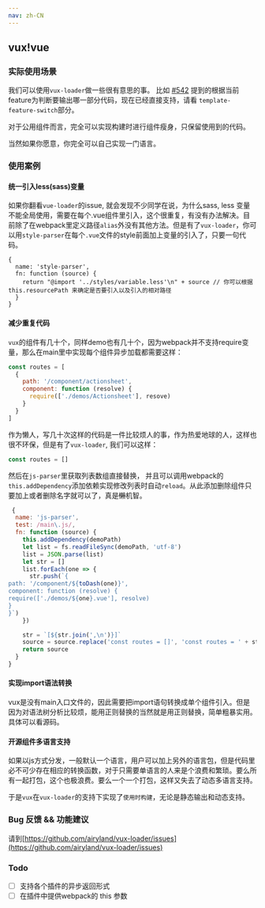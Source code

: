 ```yaml
---
nav: zh-CN
---
```


<h2 class="big-title">vux!vue</h2>





### 实际使用场景

我们可以使用`vux-loader`做一些很有意思的事。
比如 [#542](https://github.com/vuejs/vue-loader/issues/542) 提到的根据当前feature为判断要输出哪一部分代码，现在已经直接支持，请看 `template-feature-switch`部分。

对于公用组件而言，完全可以实现构建时进行组件瘦身，只保留使用到的代码。

当然如果你愿意，你完全可以自己实现一门语言。







### 使用案例


#### 统一引入less(sass)变量

如果你翻看`vue-loader`的issue, 就会发现不少同学在说，为什么sass, less 变量不能全局使用，需要在每个.vue组件里引入，这个很重复，有没有办法解决。目前除了在webpack里定义路径`alias`外没有其他方法。但是有了`vux-loader`，你可以用`style-parser`在每个`.vue`文件的style前面加上变量的引入了，只要一句代码。

```
{
  name: 'style-parser',
  fn: function (source) {
    return "@import '../styles/variable.less'\n" + source // 你可以根据this.resourcePath 来确定是否要引入以及引入的相对路径
  }
}
```

#### 减少重复代码

`vux`的组件有几十个，同样demo也有几十个，因为webpack并不支持require变量，那么在main里中实现每个组件异步加载都需要这样：

``` js
const routes = [
  {
    path: '/component/actionsheet',
    component: function (resolve) {
      require(['./demos/Actionsheet'], resove)
    }
  }
]
```
作为懒人，写几十次这样的代码是一件比较烦人的事，作为热爱地球的人，这样也很不环保，但是有了`vux-loader`, 我们可以这样：

``` js
const routes = []
```

然后在`js-parser`里获取列表数组直接替换， 并且可以调用webpack的`this.addDependency`添加依赖实现修改列表时自动`reload`。从此添加删除组件只要加上或者删除名字就可以了，真是<del>懒</del>机智。

``` js
 {
  name: 'js-parser',
  test: /main\.js/,
  fn: function (source) {
    this.addDependency(demoPath)
    let list = fs.readFileSync(demoPath, 'utf-8')
    list = JSON.parse(list)
    let str = []
    list.forEach(one => {
      str.push(`{
path: '/component/${toDash(one)}',
component: function (resolve) {
require(['./demos/${one}.vue'], resolve)
}
}`)
    })

    str = `[${str.join(',\n')}]`
    source = source.replace('const routes = []', 'const routes = ' + str)
    return source
  }
}
```

#### 实现import语法转换

vux是没有main入口文件的，因此需要把import语句转换成单个组件引入。但是因为对语法树分析比较烦，能用正则替换的当然就是用正则替换，简单粗暴实用。具体可以看源码。

#### 开源组件多语言支持

如果以js方式分发，一般默认一个语言，用户可以加上另外的语言包，但是代码里必不可少存在相应的转换函数，对于只需要单语言的人来是个浪费和繁琐。要么所有一起打包，这个也极浪费。要么一个一个打包，这样又失去了动态多语言支持。

于是`vux`在`vux-loader`的支持下实现了`使用时构建`，无论是静态输出和动态支持。

### Bug 反馈 && 功能建议

请到[https://github.com/airyland/vux-loader/issues](https://github.com/airyland/vux-loader/issues)

### Todo

- [ ] 支持各个插件的异步返回形式
- [ ] 在插件中提供webpack的 this 参数
